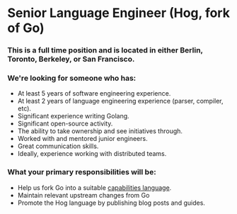 # Senior Language Engineer (Hog, fork of Go)

### This is a full time position and is located in either Berlin, Toronto, Berkeley, or San Francisco.

### We're looking for someone who has:

-   At least 5 years of software engineering experience.
-   At least 2 years of language engineering experience (parser, compiler, etc).
-   Significant experience writing Golang.
-   Significant open-source activity.
-   The ability to take ownership and see initiatives through.
-   Worked with and mentored junior engineers.
-   Great communication skills.
-   Ideally, experience working with distributed teams.

### What your primary responsibilities will be:

-   Help us fork Go into a suitable [capabilities language](https://github.com/golang/go/issues/23157).
-   Maintain relevant upstream changes from Go
-   Promote the Hog language by publishing blog posts and guides.

